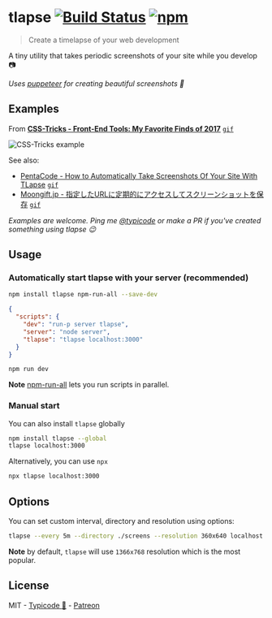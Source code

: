 # tlapse [![Build Status](https://travis-ci.org/typicode/tlapse.svg?branch=master)](https://travis-ci.org/typicode/tlapse) [![npm](https://badge.fury.io/js/tlapse.svg)](https://www.npmjs.com/package/tlapse)

> Create a timelapse of your web development

A tiny utility that takes periodic screenshots of your site while you develop 📷

_Uses [puppeteer](https://github.com/GoogleChrome/puppeteer) for creating beautiful screenshots 🌸_

## Examples

From [__CSS-Tricks - Front-End Tools: My Favorite Finds of 2017__](https://css-tricks.com/front-end-tools-favorite-finds-2017/) [`gif`](https://res.cloudinary.com/css-tricks/image/upload/c_scale,w_600,f_auto,q_auto/v1513201500/tlapse-example_imp0sn.gif)

![CSS-Tricks example](https://res.cloudinary.com/css-tricks/image/upload/c_scale,w_600,f_auto,q_auto/v1513201500/tlapse-example_imp0sn.gif)

See also:

* [PentaCode - How to Automatically Take Screenshots Of Your Site With TLapse](http://www.penta-code.com/how-to-automatically-take-screenshots-of-your-site-with-tlapse/) [`gif`](http://i.imgur.com/K6rIumh.gif)
* [Moongift.jp - 指定したURLに定期的にアクセスしてスクリーンショットを保存](http://www.moongift.jp/2017/02/tlapse-%E6%8C%87%E5%AE%9A%E3%81%97%E3%81%9Furl%E3%81%AB%E5%AE%9A%E6%9C%9F%E7%9A%84%E3%81%AB%E3%82%A2%E3%82%AF%E3%82%BB%E3%82%B9%E3%81%97%E3%81%A6%E3%82%B9%E3%82%AF%E3%83%AA%E3%83%BC%E3%83%B3/) [`gif`](http://images.moongift.jp/2017/01/open-source-tlapse.3cebe89d9666812c9ca2af749c7d51df.gif)

_Examples are welcome. Ping me [@typicode](https://twitter.com/typicode) or make a PR if you've created something using tlapse 😉_

## Usage

### Automatically start tlapse with your server (recommended)

```sh
npm install tlapse npm-run-all --save-dev
```

```json
{
  "scripts": {
    "dev": "run-p server tlapse",
    "server": "node server",
    "tlapse": "tlapse localhost:3000"
  }
}
```

```sh
npm run dev
```

__Note__ [npm-run-all](https://github.com/mysticatea/npm-run-all) lets you run scripts in parallel.

### Manual start

You can also install `tlapse` globally

```sh
npm install tlapse --global
tlapse localhost:3000
```

Alternatively, you can use `npx`

```sh
npx tlapse localhost:3000
```

## Options

You can set custom interval, directory and resolution using options:

```sh
tlapse --every 5m --directory ./screens --resolution 360x640 localhost:3000
```

__Note__ by default, `tlapse` will use `1366x768` resolution which is the most popular.

## License

MIT - [Typicode :cactus:](https://github.com/typicode) - [Patreon](https://patreon.com/typicode)
